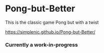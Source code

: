 # Pong-but-Better
This is the classic game Pong but with a twist

https://simplenic.github.io/Pong-but-Better/
### Currently a work-in-progress
